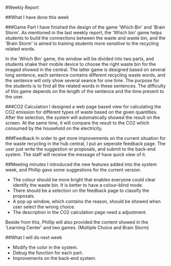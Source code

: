 #Weekly Report

##What I have done this week

###Game Part
I have finished the design of the game 'Which Bin' and 'Brain Storm'. As mentioned in the last weekly report, the 'Which bin' game helps students to build the connections between the waste and waste bin, and the 'Brain Storm' is aimed to training students more sensitive to the recycling related words. 

In the 'Which Bin' game, the window will be divided into two parts, and students shake their mobile device to choose the right waste bin for the imaged showed in the central. The latter game is designed based on several long sentence, each sentence contains different recycling waste words, and the sentence will only show several seance for one time. The purpose for the students is to find all the related words in these sentences. The difficulty of this game depends on the length of the sentence and the time present to the user.

###CO2 Calculation
I designed a web page based view for calculating the CO2 emission for different types of waste based on the given quantities. After the selection, the system will automatically showed the result on the screen. At the same time, it will compare the result to the CO2 which consumed by the household on the electricity.

###Feedback
In order to get more improvements on the current situation for the waste recycling in the hub central, I put an seperate feedback page. The user just write the suggestion or proposals, and submit to the back-end system. The staff will receive the message of have quick view of it.



##Meeting minutes
I introduced the new features added into the system week, and Phillip gave some suggestions for the current version.

* The colour should be more bright that enables everyone could clear identify the waste bin. It is better to have a colour-blind mode.
* There should be a selection on the feedback page to classify the proposals.
* A pop up window, which contains the reason, should be showed when user select the wrong choice.
* The description in the CO2 calculation page need a adjustment.

Beside from this, Phillip will also provided the content showed in the 'Learning Center' and two games. (Multiple Choice and Brain Storm)


##What I will do next week

* Modify the color in the system.
* Debug the function for each part.
* Improvements on the back-end system.